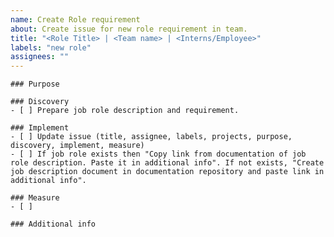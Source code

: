 ```yaml
---
name: Create Role requirement
about: Create issue for new role requirement in team.
title: "<Role Title> | <Team name> | <Interns/Employee>"
labels: "new role"
assignees: ""
---
```



```[tasklist]
### Purpose
```

```[tasklist]
### Discovery
- [ ] Prepare job role description and requirement.
```

```[tasklist]
### Implement
- [ ] Update issue (title, assignee, labels, projects, purpose, discovery, implement, measure)
- [ ] If job role exists then "Copy link from documentation of job role description. Paste it in additional info". If not exists, "Create job description document in documentation repository and paste link in additional info".

```

```[tasklist]
### Measure
- [ ] 
```

```[tasklist]
### Additional info
```
